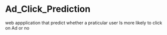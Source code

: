 # Ad_Click_Prediction
web appplication that predict whether a praticular user Is more likely to click on Ad or no
